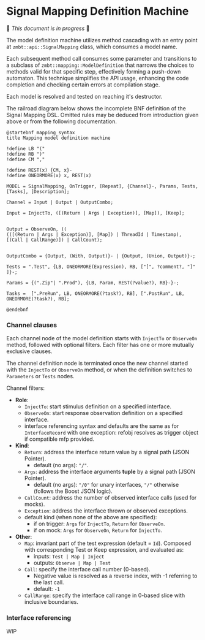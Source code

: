 <!-- (c) Copyright 2024 Zenseact AB -->
<!-- SPDX-License-Identifier: Apache-2.0 -->

# Signal Mapping Definition Machine

:construction: *This document is in progress* :construction:

The model definition machine utilizes method cascading with an entry point at
`zmbt::api::SignalMapping` class, which consumes a model name.

Each subsequent method call consumes some parameter and transitions to a
subclass of `zmbt::mapping::ModelDefinition` that narrows the choices to methods
valid for that specific step, effectively forming a push-down automaton.
This technique simplifies the API usage, enhancing the code completion
and checking certain errors at compilation stage.

Each model is resolved and tested on reaching it's destructor.

The railroad diagram below shows the incomplete BNF definition of the
Signal Mapping DSL. Omitted rules may be deduced from
introduction given above or from the following documentation.

<!-- ![image](mapping_bnf.png) -->
```plantuml
@startebnf mapping_syntax
title Mapping model definition machine

!define LB "("
!define RB ")"
!define CM ","

!define REST(x) {CM, x}-
!define ONEORMORE(x) x, REST(x)

MODEL = SignalMapping, OnTrigger, [Repeat], {Channel}-, Params, Tests, [Tasks], [Description];

Channel = Input | Output | OutputCombo;

Input = InjectTo, ([(Return | Args | Exception)], [Map]), [Keep];


Output = ObserveOn, ((
(([(Return | Args | Exception)], [Map]) | ThreadId | Timestamp), [(Call | CallRange)]) | CallCount);


OutputCombo = {Output, (With, Output)}- | {Output, (Union, Output)}-;

Tests = ".Test", {LB, ONEORMORE(Expression), RB, ["[", ?comment?, "]" ]}-;

Params = {(".Zip"| ".Prod"), {LB, Param, REST(?value?), RB}-}-;

Tasks =  [".PreRun", LB, ONEORMORE(?task?), RB], [".PostRun", LB, ONEORMORE(?task?), RB];

@endebnf
```

### Channel clauses

Each channel node of the model definition starts with `InjectTo` or `ObserveOn` method,
followed with optional filters. Each filter has one or more mutually exclusive clauses.

The channel definition node is terminated once the new channel started with the
`InjectTo` or `ObserveOn` method, or when the definition switches to `Parameters`
or `Tests` nodes.

Channel filters:

- **Role**:
    - `InjectTo`: start stimulus definition on a specified interface.
    - `ObserveOn`: start response observation definition on a specified interface.
    - interface referencing syntax and defaults are the same as for `InterfaceRecord`
      with one exception: refobj resolves as trigger object if compatible mfp provided.
- **Kind**:
    - `Return`: address the interface return value by a signal path (JSON Pointer).
        - default (no args): `"/"`.
    - `Args`: address the interface arguments **tuple** by a signal path (JSON Pointer).
        - default (no args): `"/0"` for unary interfaces, `"/"` otherwise (follows the Boost JSON logic).
    - `CallCount`: address the number of observed interface calls (used for mocks).
    - `Exception`: address the interface thrown or observed exceptions.
    - default kind (when none of the above are specified):
        - if on trigger: `Args` for `InjectTo`, `Return` for `ObserveOn`.
        - if on mock: `Args` for `ObserveOn`, `Return` for `InjectTo`.
- **Other**:
    - `Map`: invariant part of the test expression (default = `Id`).
      Composed with corresponding Test or Keep expression, and evaluated as:
        - inputs: `Test | Map | Inject`
        - outputs: `Observe | Map | Test`
    - `Call`: specify the interface call number (0-based).
        - Negative value is resolved as a reverse index, with -1 referring to the last call.
        - default: `-1`
    - `CallRange`: specify the interface call range in 0-based slice with inclusive boundaries.

### Interface referencing

WIP
